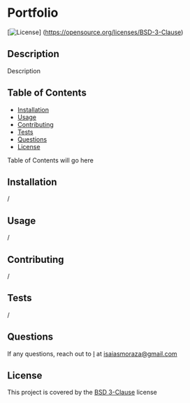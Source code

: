 # Portfolio
 [![License](https://img.shields.io/badge/License-BSD_3--Clause-blue.svg)]
 (https://opensource.org/licenses/BSD-3-Clause)

## Description

Description

## Table of Contents

* [Installation](#installation)
* [Usage](#usage)
* [Contributing](#contributing)
* [Tests](#tests)
* [Questions](#questions)
* [License](#license)

Table of Contents will go here

## Installation
 
 /

## Usage 

 /

## Contributing

 /

## Tests

 /

## Questions

If any questions, reach out to [I](https://github.com/mrza1127) at 
[isaiasmoraza@gmail.com](mailto:isaiasmoraza@gmail.com)

## License

This project is covered by the 
[BSD 3-Clause](https://opensource.org/licenses/BSD-3-Clause)
license